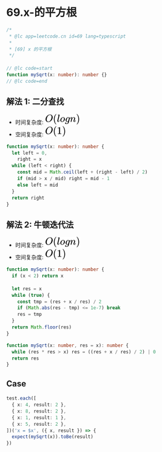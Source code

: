# 69.x-的平方根

```ts
/*
 * @lc app=leetcode.cn id=69 lang=typescript
 *
 * [69] x 的平方根
 */

// @lc code=start
function mySqrt(x: number): number {}
// @lc code=end
```

## 解法 1: 二分查找

- 时间复杂度: <!-- $O(logn)$ --> <img style="transform: translateY(0.1em); background: white;" src="./svg/o-log-n.svg" alt="O(logn)">
- 空间复杂度: <!-- $O(1))$ --> <img style="transform: translateY(0.1em); background: white;" src="./svg/o-1.svg" alt="O(1)">

```ts
function mySqrt(x: number): number {
  let left = 0,
    right = x
  while (left < right) {
    const mid = Math.ceil(left + (right - left) / 2)
    if (mid > x / mid) right = mid - 1
    else left = mid
  }
  return right
}
```

## 解法 2: 牛顿迭代法

- 时间复杂度: <!-- $O(logn)$ --> <img style="transform: translateY(0.1em); background: white;" src="./svg/o-log-n.svg" alt="O(logn)">
- 空间复杂度: <!-- $O(1))$ --> <img style="transform: translateY(0.1em); background: white;" src="./svg/o-1.svg" alt="O(1)">

```ts
function mySqrt(x: number): number {
  if (x < 2) return x

  let res = x
  while (true) {
    const tmp = (res + x / res) / 2
    if (Math.abs(res - tmp) <= 1e-7) break
    res = tmp
  }
  return Math.floor(res)
}
```

```ts
function mySqrt(x: number, res = x): number {
  while (res * res > x) res = ((res + x / res) / 2) | 0
  return res
}
```

## Case

```ts
test.each([
  { x: 4, result: 2 },
  { x: 8, result: 2 },
  { x: 1, result: 1 },
  { x: 5, result: 2 },
])('x = $x', ({ x, result }) => {
  expect(mySqrt(x)).toBe(result)
})
```
